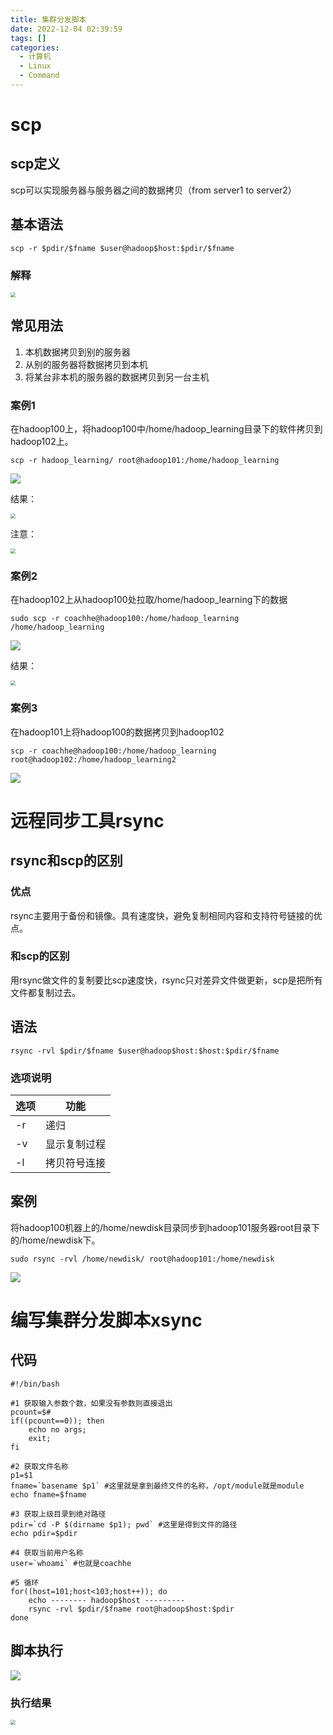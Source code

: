 ```yaml
---
title: 集群分发脚本  
date: 2022-12-04 02:39:59  
tags: []  
categories:
  - 计算机
  - Linux
  - Command
---
```


# scp

## scp定义

scp可以实现服务器与服务器之间的数据拷贝（from server1 to server2） 

## 基本语法 

```shell
scp -r $pdir/$fname $user@hadoop$host:$pdir/$fname 
```

### 解释

<img src="https://coachhe.oss-cn-shenzhen.aliyuncs.com/Docker/20210407090837.png" style="zoom:50%;" />

## 常见用法 

1. 本机数据拷贝到别的服务器 
2. 从别的服务器将数据拷贝到本机 
3. 将某台非本机的服务器的数据拷贝到另一台主机 

### 案例1 

在hadoop100上，将hadoop100中/home/hadoop_learning目录下的软件拷贝到hadoop102上。 

```shell
scp -r hadoop_learning/ root@hadoop101:/home/hadoop_learning
```

 ![](https://coachhe.oss-cn-shenzhen.aliyuncs.com/Docker/20210407090953.png)

结果：

<img src="https://coachhe.oss-cn-shenzhen.aliyuncs.com/Docker/20210407091011.png" style="zoom:50%;" />

注意：

<img src="https://coachhe.oss-cn-shenzhen.aliyuncs.com/Docker/20210407091033.png" style="zoom:50%;" />

### 案例2

在hadoop102上从hadoop100处拉取/home/hadoop_learning下的数据 

```shell
sudo scp -r coachhe@hadoop100:/home/hadoop_learning /home/hadoop_learning
```

![](https://coachhe.oss-cn-shenzhen.aliyuncs.com/Docker/20210407091130.png)

结果：

<img src="https://coachhe.oss-cn-shenzhen.aliyuncs.com/Docker/20210407091202.png" style="zoom:50%;" />

### 案例3

在hadoop101上将hadoop100的数据拷贝到hadoop102 

```shell
scp -r coachhe@hadoop100:/home/hadoop_learning root@hadoop102:/home/hadoop_learning2
```

 ![](https://coachhe.oss-cn-shenzhen.aliyuncs.com/Docker/20210407091243.png)

# 远程同步工具rsync

## rsync和scp的区别

### 优点 

rsync主要用于备份和镜像。具有速度快，避免复制相同内容和支持符号链接的优点。 

### 和scp的区别 

用rsync做文件的复制要比scp速度快，rsync只对差异文件做更新，scp是把所有文件都复制过去。 

## 语法

```shell
rsync -rvl $pdir/$fname $user@hadoop$host:$host:$pdir/$fname
```

### 选项说明 

| 选项 | 功能         |
| ---- | ------------ |
| -r   | 递归         |
| -v   | 显示复制过程 |
| -l   | 拷贝符号连接 |

## 案例

将hadoop100机器上的/home/newdisk目录同步到hadoop101服务器root目录下的/home/newdisk下。 

```shell
sudo rsync -rvl /home/newdisk/ root@hadoop101:/home/newdisk 
```

![](https://coachhe.oss-cn-shenzhen.aliyuncs.com/Docker/20210407091442.png)

# 编写集群分发脚本xsync

## 代码 

```shell
#!/bin/bash 

#1 获取输入参数个数，如果没有参数则直接退出 
pcount=$# 
if((pcount==0)); then 
	echo no args; 
	exit; 
fi 

#2 获取文件名称 
p1=$1 
fname=`basename $p1` #这里就是拿到最终文件的名称，/opt/module就是module 
echo fname=$fname 

#3 获取上级目录到绝对路径 
pdir=`cd -P $(dirname $p1); pwd` #这里是得到文件的路径 
echo pdir=$pdir 

#4 获取当前用户名称 
user=`whoami` #也就是coachhe 

#5 循环 
for((host=101;host<103;host++)); do 
	echo -------- hadoop$host --------- 
	rsync -rvl $pdir/$fname root@hadoop$host:$pdir 
done 
```

## 脚本执行

![](https://coachhe.oss-cn-shenzhen.aliyuncs.com/Docker/20210407091638.png)

### 执行结果

<img src="https://coachhe.oss-cn-shenzhen.aliyuncs.com/Docker/20210407091655.png" style="zoom:50%;" />










